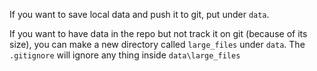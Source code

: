 If you want to save local data and push it to git, put under `data`.

If you want to have data in the repo but not track it on git (because of its size), you can make a new directory called `large_files` under `data`. The `.gitignore` will ignore any thing inside `data\large_files`